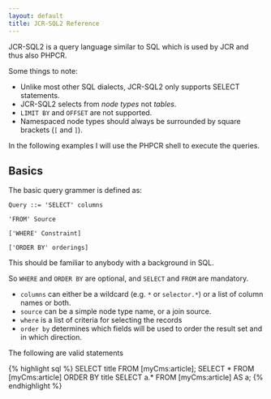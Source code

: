 ```yaml
---
layout: default
title: JCR-SQL2 Reference
---
```

JCR-SQL2 is a query language similar to SQL which is used by JCR and thus also PHPCR.

Some things to note:

- Unlike most other SQL dialects, JCR-SQL2 only supports SELECT statements.
- JCR-SQL2 selects from *node types* not *tables*.
- `LIMIT BY` and `OFFSET` are not supported.
- Namespaced node types should always be surrounded by square brackets (`[` and `]`).

In the following examples I will use the PHPCR shell to execute the queries.

## Basics

The basic query grammer is defined as:

    Query ::= 'SELECT' columns

    'FROM' Source

    ['WHERE' Constraint]

    ['ORDER BY' orderings]

This should be familiar to anybody with a background in SQL.

So `WHERE` and `ORDER BY` are optional, and `SELECT` and `FROM` are mandatory.

- `columns` can either be a wildcard (e.g. `*` or `selector.*`) or a list of column names
or both.
- `source` can be a simple node type name, or a join source.
- `where` is a list of criteria for selecting the records
- `order by` determines which fields will be used to order the result set and in which direction.

The following are valid statements

{% highlight sql %}
SELECT title FROM [myCms:article];
SELECT * FROM [myCms:article] ORDER BY title
SELECT a.* FROM [myCms:article] AS a;
{% endhighlight %}
